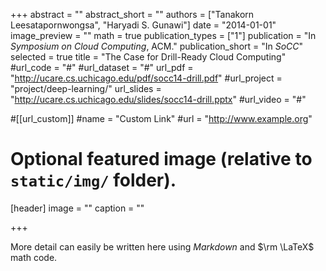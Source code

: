 +++
abstract = ""
abstract_short = ""
authors = ["Tanakorn Leesatapornwongsa", "Haryadi S. Gunawi"]
date = "2014-01-01"
image_preview = ""
math = true
publication_types = ["1"]
publication = "In *Symposium on Cloud Computing*, ACM."
publication_short = "In *SoCC*"
selected = true
title = "The Case for Drill-Ready Cloud Computing"
#url_code = "#"
#url_dataset = "#"
url_pdf = "http://ucare.cs.uchicago.edu/pdf/socc14-drill.pdf"
#url_project = "project/deep-learning/"
url_slides = "http://ucare.cs.uchicago.edu/slides/socc14-drill.pptx"
#url_video = "#"

#[[url_custom]]
#name = "Custom Link"
#url = "http://www.example.org"

# Optional featured image (relative to `static/img/` folder).
[header]
image = ""
caption = ""

+++

More detail can easily be written here using *Markdown* and $\rm \LaTeX$ math code.
